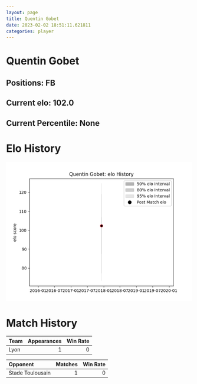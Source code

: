 ```yaml
---  
layout: page  
title: Quentin Gobet  
date: 2023-02-02 18:51:11.621811  
categories: player  
---
```

# Quentin Gobet

## Positions: FB

## Current elo: 102.0

## Current Percentile: None

# Elo History


![elo history](history_QuentinGobet.png)
# Match History


| Team   |   Appearances |   Win Rate |
|:-------|--------------:|-----------:|
| Lyon   |             1 |          0 |

| Opponent         |   Matches |   Win Rate |
|:-----------------|----------:|-----------:|
| Stade Toulousain |         1 |          0 |